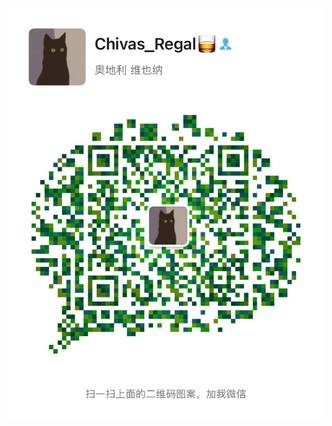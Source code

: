 <img style="
    weight: 50%;
" src="https://raw.githubusercontent.com/Tequila-Avage/PicGoBeds/master/person_wechat.png">  
  
